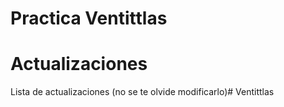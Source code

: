 # Practica Ventittlas
# Actualizaciones
Lista de actualizaciones (no se te olvide modificarlo)#   V e n t i t t l a s  
 